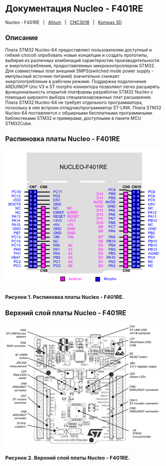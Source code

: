# Документация Nucleo - F401RE

Nucleo - F401RE &nbsp; | &nbsp; [Altium](/Altium/README.md) &nbsp; | &nbsp; [CNC3018](/CNC3018/README.md) &nbsp; | &nbsp; [Kompas 3D](/Kompas%203D)

## Описание

Плата STM32 Nucleo-64 предоставляет пользователям доступный и гибкий способ опробовать новые концепции и создать прототипы, выбирая из различных комбинаций характеристик производительности и энергопотребления, предоставляемых микроконтроллером STM32. Для совместимых плат внешний SMPS(switched mode power supply - импульсный источник питания) значительно снижает энергопотребление в рабочем режиме. Поддержка подключения ARDUINO® Uno V3 и ST morpho коннектора позволяют легко расширять функциональность открытой платформы разработки STM32 Nucleo с помощью широкого выбора специализированных плат расширения.
Плата STM32 Nucleo-64 не требует отдельного программатора, поскольку в нее встроен отладчик/программатор ST-LINK.
Плата STM32 Nucleo-64 поставляется с обширными бесплатными программными библиотеками STM32 и примерами, доступными в пакете MCU STM32Cube.

## Распиновка платы Nucleo - F401RE

![распиновка Niucleo - F401RE](/Nucleo%20-%20F401RE/images/Nucleo-F401RE.png)
### Рисунок 1. Распиновка платы Nucleo - F401RE.

## Верхний слой платы Nucleo - F401RE

![top layout Niucleo - F401RE](/Nucleo%20-%20F401RE/images/Top-layout.png)
### Рисунок 2. Верхний слой платы Nucleo - F401RE.

